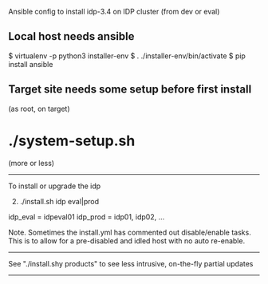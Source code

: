 Ansible config to install idp-3.4 on IDP cluster
(from dev or eval)

Local host needs ansible
-------------------------------

$ virtualenv -p python3 installer-env
$ . ./installer-env/bin/activate
$ pip install ansible


Target site needs some setup before first install
-------------------------------------------------

(as root, on target)
# ./system-setup.sh
(more or less)


--------------------------------------------------

To install or upgrade the idp 

2) ./install.sh idp eval|prod

idp_eval = idpeval01
idp_prod = idp01, idp02, ...


Note.  Sometimes the install.yml has commented out disable/enable tasks.  
       This is to allow for a pre-disabled and idled host with no auto re-enable.

---------------------------------------------------

See "./install.shy products" to see less intrusive, on-the-fly partial updates

----------------------------------------------------
